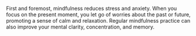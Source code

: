 First and foremost, mindfulness reduces stress and anxiety. When you focus on the present moment, you let go of worries about the past or future, promoting a sense of calm and relaxation. Regular mindfulness practice can also improve your mental clarity, concentration, and memory.